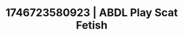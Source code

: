 ---
categories:
- Intimate rebellion
- Erotic AI content
- AI-generated
- BookTok after dark
- NSFW role reversal
- ASMR
- Curvy bodies
- Cosplay
image: /assets/images/1746723580923.jpg
layout: post
seo:
  description: Featured content with exclusive ABDL Play, Scat Fetish. HD images available.
  keywords: ABDL Play, Scat Fetish
  og_image: /assets/images/1746723580923.jpg
  schema_type: VisualArtwork
tags:
- '#1746723580923'
- ABDL Play
- Scat Fetish
title: 1746723580923 | ABDL Play Scat Fetish
---
